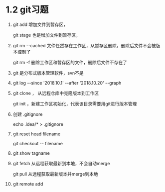 # 1.2 git习题



1. git add 增加文件到暂存区，

   git stage 也是增加文件到暂存区，

2. git rm --cached  文件任然存在工作区，从暂存区删除，删除后文件不会被版本控制了

   git rm -f 删除工作区和暂存区的文件，删除后文件不存在了

3. git 是分布式版本管理软件，svn不是

4. git log --since '2018.10.1' --after '2018.10.20' --graph

5. git clone ， 从远程仓库中克隆版本到工作区

   git init ，新建工作区初始化，代表该目录需要用git进行版本管理

6. 创建 .gitignore

   echo .idea/*  > .gitignore

7. git reset head filename

   git checkout -- filename

8. git show tagname

9. git fetch 从远程获取最新到本地，不会自动merge

   git pull 从远程获取最新版本并merge到本地

10. git remote add <shortname> <url>

